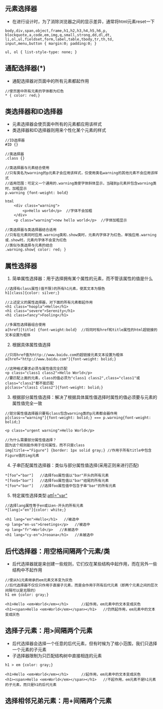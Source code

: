 ## 元素选择器
- 在进行设计时，为了消除浏览器之间的显示差异，通常将html元素reset一下


```
body,div,span,object,frame,h1,h2,h3,h4,h5,h6,p,
blockquote,a,code,em,img,q,small,strong,dd,dl,dt,
li,ol,ul,fieldset,form,label,table,tbody,tr,th,td,
input,menu,button { margin:0; padding:0; }

ul, ol { list-style-type: none; }
```

## 通配选择器(*)
- 通配选择器对页面中的所有元素都起作用

```
//使页面中所有元素的字体都为红色
* { color: red;}
```

## 类选择器和ID选择器
- 元素选择器会使页面中所有的元素都应用该样式
- 类选择器和ID选择器则用来个性化某个元素的样式

```
//ID选择器
#ID {}  

//类选择器
.class {}

//类选择器与元素结合使用
//只有类名为warning的p元素才会应用该样式，仅使用类名warning的其他元素不会应用该样式
//适用范围：可定义一个通用的.warning类使字体斜体显示，当碰到p元素并包含warning类时，加粗显示
p.warning {font-weight: bold}

html
	<div class="warning">
		<p>Hello world</p>  //字体不会加粗
	</div>
	<p class="warning">new hello world</p>  //字体加粗显示

//类选择器与类选择器结合适用
//只有在元素同时应用.warning类和.show类时，元素内字体才为红色，单独应用.warning或.show时，元素内字体不会变为红色
//类似与类选择与元素的结合
.warning.show{ color: red; }
```


## 属性选择器
1. 简单属性选择器：用于选择拥有某个属性的元素，而不管该属性的值是什么

```
//选择有class属性(值不限)的所有h1元素，使其文本为银色
h1[class]{color: silver;}

//上述定义的属性选择器，对下面的所有元素都起作用
<h1 class="hoopla">Hello</h1>
<h1 class="severe">Serenity</h1>
<h1 class=fancy">Fooling</h1>

//多属性选择器组合使用
a[href][title] {font-weight:bold}  //将同时有href和title属性的html超链接的文本设置为粗体
```

2. 根据具体属性值选择

```
//只将href值为http://www.baidu.com的超链接元素文本设置为粗体
a[href="http://www.baidu.com"]{font-weight: bolid;}

//这种格式要求必须与属性值完全匹配
<p class="class1 class2">Hello World</p>
//要匹配上面的元素，class的值必须为"class1 class2",class="class1"或class="class2"都不能匹配
p[class="class1 class2"]{font-weight: bolid;}
```

3. 根据部分属性值选择：解决了根据具体属性值选择时属性的值必须要与元素的属性值完全一致
```
//部分属性值选择器只要有class包含warning类的p元素都会器作用
p[class~="warning"]{font-weight: bolid;} === p.warning{font-weight: bolid;}

<p class="urgent warning">Hello World</p>

//为什么需要部分属性值选择？
因为这个规则能作用于任何属性，而不只是class
img[title~="Figure"] {border: 1px solid gray;} //作用于所有title中包含Figure值的img元素
```

4. 子串匹配属性选择器：类似与部分属性值选择(采用正则来进行匹配)

```
*[foo^="bar"]   //选择foo属性值以"bar"开头的所有元素
*[foo$="bar"]   //选择foo属性值以"bar"结尾的所有元素
*[foo*="bar"]   //选择foo属性值中包含子串"bar"的所有元素
```

5. 特定属性选择类型:[att|="var"](选择所有属性att等于var或以var开头的所有元素)
```
//选择lang属性等于en或以en-开头的所有元素
*[lang|="en"]{color: white;}

<h1 lang="en">Hello</h1>   //被选中
<p lang="en-us">Greetings</p>   //被选中
<p lang="fr">World</p>   //未被选中
<h1 lang="cy-en">Jrooana</h1>   //未被选中

```


## 后代选择器：用空格间隔两个元素/类
- 后代选择器就是来创建一些规则，它们仅在某些结构中起作用，而在另外一些结构中不起作用

```
//使从h1元素继承的em元素文本变为灰色
//后代选择器不仅仅只作用于直接子元素，而是会作用于所有后代元素（即两个元素之间的层次间隔可以是无限的）
h1 em {color: gray;}

<h1>Hello <em>World</em></h1>      //起作用，em元素中的文本变成灰色
<h1><span>Hello <em>World</em></span></h1>   //仍然起作用，em元素中的文本变成灰色
```


## 选择子元素：用>间隔两个元素
- 后代选择器会选择一个任意的后代元素，但有时候为了缩小范围，我们只选择一个元素的子元素
- 子选择器限制为只匹配结构树中直接相连的元素

```
h1 > em {color: gray;}

<h1>Hello <em>World</em></h1>      //起作用，em元素中的文本变成灰色
<h1><span>Hello <em>World</em></span></h1>   //不起作用，em元素不是h1元素的子元素，而只是h1的后代元素
```

## 选择相邻兄弟元素：用+间隔两个元素


